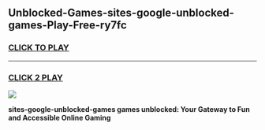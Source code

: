 
## Unblocked-Games-sites-google-unblocked-games-Play-Free-ry7fc
<h3>
<a href="https://premium76.site?title=sites-google-unblocked-games&ref=18A1">CLICK TO PLAY</a></h3>
<hr>

<h3>
<a href="https://premium76.site?title=sites-google-unblocked-games&ref=18A1">CLICK 2 PLAY</a>
  
</h3>

<a href="https://premium76.site?title=sites-google-unblocked-games&ref=18A1"><img src="https://clearcache.store/games.png"></a>


**sites-google-unblocked-games games unblocked: Your Gateway to Fun and Accessible Online Gaming**
